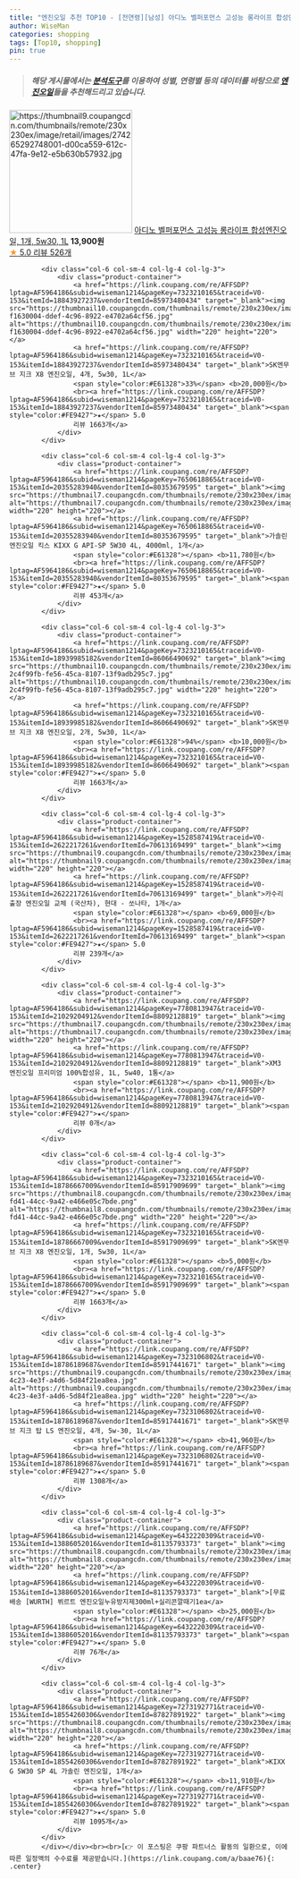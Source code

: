 ```yaml
---
title: "엔진오일 추천 TOP10 - [전연령][남성] 아디노 벨퍼포먼스 고성능 롱라이프 합성엔진오일, 1개, 5w30, 1L"
author: WiseMan
categories: shopping
tags: [Top10, shopping]
pin: true
---
```


> ##### 해당 게시물에서는 [**분석도구**](https://itemscout.io/)를 이용하여 **성별**, **연령별** 등의 데이터를 바탕으로 [**엔진오일**](https://link.coupang.com/a/baae76)들을 추천해드리고 있습니다.
<div class="container"><div class="row">
            <div class="col-6 col-sm-4 col-lg-4 col-lg-3">
                <div class="product-container">
                    <a href="https://link.coupang.com/re/AFFSDP?lptag=AF5964186&subid=wiseman1214&pageKey=6988525672&traceid=V0-153&itemId=17096389375&vendorItemId=84270242294" target="_blank"><img src="https://thumbnail9.coupangcdn.com/thumbnails/remote/230x230ex/image/retail/images/274265292748001-d00ca559-612c-47fa-9e12-e5b630b57932.jpg" alt="https://thumbnail9.coupangcdn.com/thumbnails/remote/230x230ex/image/retail/images/274265292748001-d00ca559-612c-47fa-9e12-e5b630b57932.jpg" width="220" height="220"></a>
                    <a href="https://link.coupang.com/re/AFFSDP?lptag=AF5964186&subid=wiseman1214&pageKey=6988525672&traceid=V0-153&itemId=17096389375&vendorItemId=84270242294" target="_blank">아디노 벨퍼포먼스 고성능 롱라이프 합성엔진오일, 1개, 5w30, 1L</a>
                    <span style="color:#E61328"></span> <b>13,900원</b>
                    <br><a href="https://link.coupang.com/re/AFFSDP?lptag=AF5964186&subid=wiseman1214&pageKey=6988525672&traceid=V0-153&itemId=17096389375&vendorItemId=84270242294" target="_blank"><span style="color:#FE9427">★</span> 5.0
                    리뷰 526개</a>
                </div>
            </div>
            
            <div class="col-6 col-sm-4 col-lg-4 col-lg-3">
                <div class="product-container">
                    <a href="https://link.coupang.com/re/AFFSDP?lptag=AF5964186&subid=wiseman1214&pageKey=7323210165&traceid=V0-153&itemId=18843927237&vendorItemId=85973480434" target="_blank"><img src="https://thumbnail10.coupangcdn.com/thumbnails/remote/230x230ex/image/retail/images/276034101387038-f1630004-ddef-4c96-8922-e4702a64cf56.jpg" alt="https://thumbnail10.coupangcdn.com/thumbnails/remote/230x230ex/image/retail/images/276034101387038-f1630004-ddef-4c96-8922-e4702a64cf56.jpg" width="220" height="220"></a>
                    <a href="https://link.coupang.com/re/AFFSDP?lptag=AF5964186&subid=wiseman1214&pageKey=7323210165&traceid=V0-153&itemId=18843927237&vendorItemId=85973480434" target="_blank">SK엔무브 지크 X8 엔진오일, 4개, 5w30, 1L</a>
                    <span style="color:#E61328">33%</span> <b>20,000원</b>
                    <br><a href="https://link.coupang.com/re/AFFSDP?lptag=AF5964186&subid=wiseman1214&pageKey=7323210165&traceid=V0-153&itemId=18843927237&vendorItemId=85973480434" target="_blank"><span style="color:#FE9427">★</span> 5.0
                    리뷰 1663개</a>
                </div>
            </div>
            
            <div class="col-6 col-sm-4 col-lg-4 col-lg-3">
                <div class="product-container">
                    <a href="https://link.coupang.com/re/AFFSDP?lptag=AF5964186&subid=wiseman1214&pageKey=7650618865&traceid=V0-153&itemId=20355283940&vendorItemId=80353679595" target="_blank"><img src="https://thumbnail7.coupangcdn.com/thumbnails/remote/230x230ex/image/vendor_inventory/7b14/3092b14443ba238e90825ededa1e7afb630cb9f826bec7c7d9a3ccda41fb.jpg" alt="https://thumbnail7.coupangcdn.com/thumbnails/remote/230x230ex/image/vendor_inventory/7b14/3092b14443ba238e90825ededa1e7afb630cb9f826bec7c7d9a3ccda41fb.jpg" width="220" height="220"></a>
                    <a href="https://link.coupang.com/re/AFFSDP?lptag=AF5964186&subid=wiseman1214&pageKey=7650618865&traceid=V0-153&itemId=20355283940&vendorItemId=80353679595" target="_blank">가솔린엔진오일 킥스 KIXX G API-SP 5W30 4L, 4000ml, 1개</a>
                    <span style="color:#E61328"></span> <b>11,780원</b>
                    <br><a href="https://link.coupang.com/re/AFFSDP?lptag=AF5964186&subid=wiseman1214&pageKey=7650618865&traceid=V0-153&itemId=20355283940&vendorItemId=80353679595" target="_blank"><span style="color:#FE9427">★</span> 5.0
                    리뷰 453개</a>
                </div>
            </div>
            
            <div class="col-6 col-sm-4 col-lg-4 col-lg-3">
                <div class="product-container">
                    <a href="https://link.coupang.com/re/AFFSDP?lptag=AF5964186&subid=wiseman1214&pageKey=7323210165&traceid=V0-153&itemId=18939985182&vendorItemId=86066490692" target="_blank"><img src="https://thumbnail10.coupangcdn.com/thumbnails/remote/230x230ex/image/retail/images/1595801566297939-2c4f99fb-fe56-45ca-8107-13f9adb295c7.jpg" alt="https://thumbnail10.coupangcdn.com/thumbnails/remote/230x230ex/image/retail/images/1595801566297939-2c4f99fb-fe56-45ca-8107-13f9adb295c7.jpg" width="220" height="220"></a>
                    <a href="https://link.coupang.com/re/AFFSDP?lptag=AF5964186&subid=wiseman1214&pageKey=7323210165&traceid=V0-153&itemId=18939985182&vendorItemId=86066490692" target="_blank">SK엔무브 지크 X8 엔진오일, 2개, 5w30, 1L</a>
                    <span style="color:#E61328">94%</span> <b>10,000원</b>
                    <br><a href="https://link.coupang.com/re/AFFSDP?lptag=AF5964186&subid=wiseman1214&pageKey=7323210165&traceid=V0-153&itemId=18939985182&vendorItemId=86066490692" target="_blank"><span style="color:#FE9427">★</span> 5.0
                    리뷰 1663개</a>
                </div>
            </div>
            
            <div class="col-6 col-sm-4 col-lg-4 col-lg-3">
                <div class="product-container">
                    <a href="https://link.coupang.com/re/AFFSDP?lptag=AF5964186&subid=wiseman1214&pageKey=1528587419&traceid=V0-153&itemId=2622217261&vendorItemId=70613169499" target="_blank"><img src="https://thumbnail9.coupangcdn.com/thumbnails/remote/230x230ex/image/vendor_inventory/51fa/514f389b3fa7542f5903557097494b37ac952617d27fb09c679057c4ff24.jpg" alt="https://thumbnail9.coupangcdn.com/thumbnails/remote/230x230ex/image/vendor_inventory/51fa/514f389b3fa7542f5903557097494b37ac952617d27fb09c679057c4ff24.jpg" width="220" height="220"></a>
                    <a href="https://link.coupang.com/re/AFFSDP?lptag=AF5964186&subid=wiseman1214&pageKey=1528587419&traceid=V0-153&itemId=2622217261&vendorItemId=70613169499" target="_blank">카수리 출장 엔진오일 교체 (국산차), 현대 - 쏘나타, 1개</a>
                    <span style="color:#E61328"></span> <b>69,000원</b>
                    <br><a href="https://link.coupang.com/re/AFFSDP?lptag=AF5964186&subid=wiseman1214&pageKey=1528587419&traceid=V0-153&itemId=2622217261&vendorItemId=70613169499" target="_blank"><span style="color:#FE9427">★</span> 5.0
                    리뷰 239개</a>
                </div>
            </div>
            
            <div class="col-6 col-sm-4 col-lg-4 col-lg-3">
                <div class="product-container">
                    <a href="https://link.coupang.com/re/AFFSDP?lptag=AF5964186&subid=wiseman1214&pageKey=7780813947&traceid=V0-153&itemId=21029204912&vendorItemId=88092128819" target="_blank"><img src="https://thumbnail7.coupangcdn.com/thumbnails/remote/230x230ex/image/vendor_inventory/cd0c/b96ca951afa8e5cc7bdca939634802be9214842ce00cd27717415d02dd3a.jpg" alt="https://thumbnail7.coupangcdn.com/thumbnails/remote/230x230ex/image/vendor_inventory/cd0c/b96ca951afa8e5cc7bdca939634802be9214842ce00cd27717415d02dd3a.jpg" width="220" height="220"></a>
                    <a href="https://link.coupang.com/re/AFFSDP?lptag=AF5964186&subid=wiseman1214&pageKey=7780813947&traceid=V0-153&itemId=21029204912&vendorItemId=88092128819" target="_blank">XM3 엔진오일 프리미엄 100%합성유, 1L, 5w40, 1통</a>
                    <span style="color:#E61328"></span> <b>11,900원</b>
                    <br><a href="https://link.coupang.com/re/AFFSDP?lptag=AF5964186&subid=wiseman1214&pageKey=7780813947&traceid=V0-153&itemId=21029204912&vendorItemId=88092128819" target="_blank"><span style="color:#FE9427">★</span> 
                    리뷰 0개</a>
                </div>
            </div>
            
            <div class="col-6 col-sm-4 col-lg-4 col-lg-3">
                <div class="product-container">
                    <a href="https://link.coupang.com/re/AFFSDP?lptag=AF5964186&subid=wiseman1214&pageKey=7323210165&traceid=V0-153&itemId=18786667009&vendorItemId=85917909699" target="_blank"><img src="https://thumbnail8.coupangcdn.com/thumbnails/remote/230x230ex/image/retail/images/2023/05/09/17/6/02480e06-fd41-44cc-9a42-e466e05c7bde.png" alt="https://thumbnail8.coupangcdn.com/thumbnails/remote/230x230ex/image/retail/images/2023/05/09/17/6/02480e06-fd41-44cc-9a42-e466e05c7bde.png" width="220" height="220"></a>
                    <a href="https://link.coupang.com/re/AFFSDP?lptag=AF5964186&subid=wiseman1214&pageKey=7323210165&traceid=V0-153&itemId=18786667009&vendorItemId=85917909699" target="_blank">SK엔무브 지크 X8 엔진오일, 1개, 5w30, 1L</a>
                    <span style="color:#E61328"></span> <b>5,000원</b>
                    <br><a href="https://link.coupang.com/re/AFFSDP?lptag=AF5964186&subid=wiseman1214&pageKey=7323210165&traceid=V0-153&itemId=18786667009&vendorItemId=85917909699" target="_blank"><span style="color:#FE9427">★</span> 5.0
                    리뷰 1663개</a>
                </div>
            </div>
            
            <div class="col-6 col-sm-4 col-lg-4 col-lg-3">
                <div class="product-container">
                    <a href="https://link.coupang.com/re/AFFSDP?lptag=AF5964186&subid=wiseman1214&pageKey=7323106802&traceid=V0-153&itemId=18786189687&vendorItemId=85917441671" target="_blank"><img src="https://thumbnail9.coupangcdn.com/thumbnails/remote/230x230ex/image/retail/images/2023/05/09/17/1/e3c4bf7c-4c23-4e3f-a4d6-5d84f21ea8ea.jpg" alt="https://thumbnail9.coupangcdn.com/thumbnails/remote/230x230ex/image/retail/images/2023/05/09/17/1/e3c4bf7c-4c23-4e3f-a4d6-5d84f21ea8ea.jpg" width="220" height="220"></a>
                    <a href="https://link.coupang.com/re/AFFSDP?lptag=AF5964186&subid=wiseman1214&pageKey=7323106802&traceid=V0-153&itemId=18786189687&vendorItemId=85917441671" target="_blank">SK엔무브 지크 탑 LS 엔진오일, 4개, 5w-30, 1L</a>
                    <span style="color:#E61328"></span> <b>41,960원</b>
                    <br><a href="https://link.coupang.com/re/AFFSDP?lptag=AF5964186&subid=wiseman1214&pageKey=7323106802&traceid=V0-153&itemId=18786189687&vendorItemId=85917441671" target="_blank"><span style="color:#FE9427">★</span> 5.0
                    리뷰 1308개</a>
                </div>
            </div>
            
            <div class="col-6 col-sm-4 col-lg-4 col-lg-3">
                <div class="product-container">
                    <a href="https://link.coupang.com/re/AFFSDP?lptag=AF5964186&subid=wiseman1214&pageKey=6432220309&traceid=V0-153&itemId=13886052016&vendorItemId=81135793373" target="_blank"><img src="https://thumbnail8.coupangcdn.com/thumbnails/remote/230x230ex/image/vendor_inventory/84ac/8192ba24613266a40b11c1cf1e68599695af536f321e3554b4021fa8338b.jpg" alt="https://thumbnail8.coupangcdn.com/thumbnails/remote/230x230ex/image/vendor_inventory/84ac/8192ba24613266a40b11c1cf1e68599695af536f321e3554b4021fa8338b.jpg" width="220" height="220"></a>
                    <a href="https://link.coupang.com/re/AFFSDP?lptag=AF5964186&subid=wiseman1214&pageKey=6432220309&traceid=V0-153&itemId=13886052016&vendorItemId=81135793373" target="_blank">[무료배송 [WURTH] 뷔르트 엔진오일누유방지제300ml+실리콘깔때기1ea</a>
                    <span style="color:#E61328"></span> <b>25,000원</b>
                    <br><a href="https://link.coupang.com/re/AFFSDP?lptag=AF5964186&subid=wiseman1214&pageKey=6432220309&traceid=V0-153&itemId=13886052016&vendorItemId=81135793373" target="_blank"><span style="color:#FE9427">★</span> 5.0
                    리뷰 76개</a>
                </div>
            </div>
            
            <div class="col-6 col-sm-4 col-lg-4 col-lg-3">
                <div class="product-container">
                    <a href="https://link.coupang.com/re/AFFSDP?lptag=AF5964186&subid=wiseman1214&pageKey=7273192771&traceid=V0-153&itemId=18554260306&vendorItemId=87827891922" target="_blank"><img src="https://thumbnail8.coupangcdn.com/thumbnails/remote/230x230ex/image/vendor_inventory/f67a/10675b43a5e12716cec2604b21a62f82bd0c6d812156e0e35713d082fd7f.png" alt="https://thumbnail8.coupangcdn.com/thumbnails/remote/230x230ex/image/vendor_inventory/f67a/10675b43a5e12716cec2604b21a62f82bd0c6d812156e0e35713d082fd7f.png" width="220" height="220"></a>
                    <a href="https://link.coupang.com/re/AFFSDP?lptag=AF5964186&subid=wiseman1214&pageKey=7273192771&traceid=V0-153&itemId=18554260306&vendorItemId=87827891922" target="_blank">KIXX G 5W30 SP 4L 가솔린 엔진오일, 1개</a>
                    <span style="color:#E61328"></span> <b>11,910원</b>
                    <br><a href="https://link.coupang.com/re/AFFSDP?lptag=AF5964186&subid=wiseman1214&pageKey=7273192771&traceid=V0-153&itemId=18554260306&vendorItemId=87827891922" target="_blank"><span style="color:#FE9427">★</span> 5.0
                    리뷰 1095개</a>
                </div>
            </div>
            </div></div><br><br>[👉 이 포스팅은 쿠팡 파트너스 활동의 일환으로, 이에 따른 일정액의 수수료를 제공받습니다.](https://link.coupang.com/a/baae76){: .center}